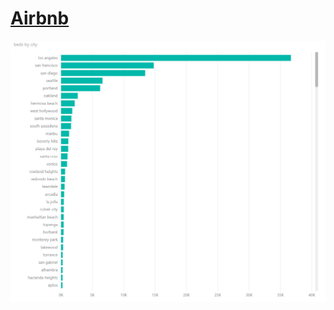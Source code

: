 # [Airbnb](https://app.powerbi.com/view?r=eyJrIjoiYTdhOTkyMzAtNzVkMC00MjAyLTg2OTUtMzA1YmQzZjAzNDljIiwidCI6ImY2YjZkZDViLWYwMmYtNDQxYS05OWEwLTE2MmFjNTA2MGJkMiIsImMiOjZ9)

[![Airbnb Prices](prices.png)](https://app.powerbi.com/view?r=eyJrIjoiYTdhOTkyMzAtNzVkMC00MjAyLTg2OTUtMzA1YmQzZjAzNDljIiwidCI6ImY2YjZkZDViLWYwMmYtNDQxYS05OWEwLTE2MmFjNTA2MGJkMiIsImMiOjZ9)
